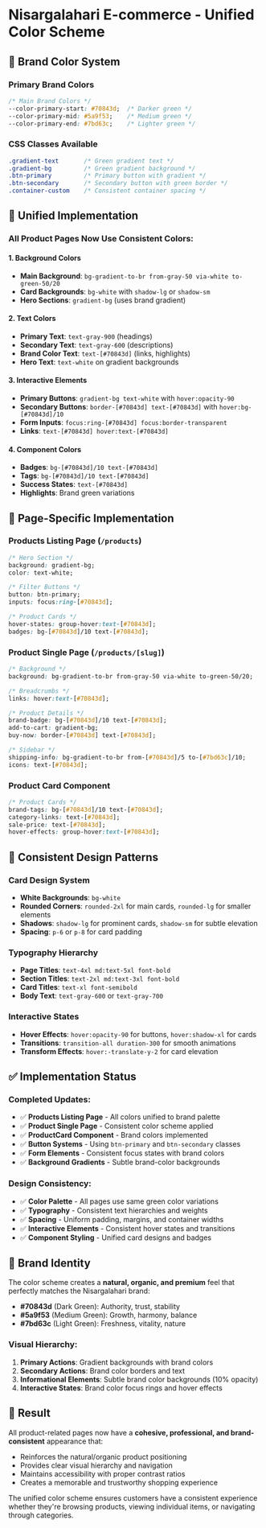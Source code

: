 # Nisargalahari E-commerce - Unified Color Scheme

## 🎨 Brand Color System

### **Primary Brand Colors**
```css
/* Main Brand Colors */
--color-primary-start: #70843d;  /* Darker green */
--color-primary-mid: #5a9f53;    /* Medium green */
--color-primary-end: #7bd63c;    /* Lighter green */
```

### **CSS Classes Available**
```css
.gradient-text       /* Green gradient text */
.gradient-bg         /* Green gradient background */
.btn-primary         /* Primary button with gradient */
.btn-secondary       /* Secondary button with green border */
.container-custom    /* Consistent container spacing */
```

## 🌟 Unified Implementation

### **All Product Pages Now Use Consistent Colors:**

#### **1. Background Colors**
- **Main Background**: `bg-gradient-to-br from-gray-50 via-white to-green-50/20`
- **Card Backgrounds**: `bg-white` with `shadow-lg` or `shadow-sm`
- **Hero Sections**: `gradient-bg` (uses brand gradient)

#### **2. Text Colors**
- **Primary Text**: `text-gray-900` (headings)
- **Secondary Text**: `text-gray-600` (descriptions)
- **Brand Color Text**: `text-[#70843d]` (links, highlights)
- **Hero Text**: `text-white` on gradient backgrounds

#### **3. Interactive Elements**
- **Primary Buttons**: `gradient-bg text-white` with `hover:opacity-90`
- **Secondary Buttons**: `border-[#70843d] text-[#70843d]` with `hover:bg-[#70843d]/10`
- **Form Inputs**: `focus:ring-[#70843d] focus:border-transparent`
- **Links**: `text-[#70843d] hover:text-[#70843d]`

#### **4. Component Colors**
- **Badges**: `bg-[#70843d]/10 text-[#70843d]`
- **Tags**: `bg-[#70843d]/10 text-[#70843d]`
- **Success States**: `text-[#70843d]`
- **Highlights**: Brand green variations

## 📱 Page-Specific Implementation

### **Products Listing Page (`/products`)**
```css
/* Hero Section */
background: gradient-bg;
color: text-white;

/* Filter Buttons */
button: btn-primary;
inputs: focus:ring-[#70843d];

/* Product Cards */
hover-states: group-hover:text-[#70843d];
badges: bg-[#70843d]/10 text-[#70843d];
```

### **Product Single Page (`/products/[slug]`)**
```css
/* Background */
background: bg-gradient-to-br from-gray-50 via-white to-green-50/20;

/* Breadcrumbs */
links: hover:text-[#70843d];

/* Product Details */
brand-badge: bg-[#70843d]/10 text-[#70843d];
add-to-cart: gradient-bg;
buy-now: border-[#70843d] text-[#70843d];

/* Sidebar */
shipping-info: bg-gradient-to-br from-[#70843d]/5 to-[#7bd63c]/10;
icons: text-[#70843d];
```

### **Product Card Component**
```css
/* Product Cards */
brand-tags: bg-[#70843d]/10 text-[#70843d];
category-links: text-[#70843d];
sale-price: text-[#70843d];
hover-effects: group-hover:text-[#70843d];
```

## 🔧 Consistent Design Patterns

### **Card Design System**
- **White Backgrounds**: `bg-white`
- **Rounded Corners**: `rounded-2xl` for main cards, `rounded-lg` for smaller elements
- **Shadows**: `shadow-lg` for prominent cards, `shadow-sm` for subtle elevation
- **Spacing**: `p-6` or `p-8` for card padding

### **Typography Hierarchy**
- **Page Titles**: `text-4xl md:text-5xl font-bold`
- **Section Titles**: `text-2xl md:text-3xl font-bold`
- **Card Titles**: `text-xl font-semibold`
- **Body Text**: `text-gray-600` or `text-gray-700`

### **Interactive States**
- **Hover Effects**: `hover:opacity-90` for buttons, `hover:shadow-xl` for cards
- **Transitions**: `transition-all duration-300` for smooth animations
- **Transform Effects**: `hover:-translate-y-2` for card elevation

## ✅ Implementation Status

### **Completed Updates:**
- ✅ **Products Listing Page** - All colors unified to brand palette
- ✅ **Product Single Page** - Consistent color scheme applied
- ✅ **ProductCard Component** - Brand colors implemented
- ✅ **Button Systems** - Using `btn-primary` and `btn-secondary` classes
- ✅ **Form Elements** - Consistent focus states with brand colors
- ✅ **Background Gradients** - Subtle brand-color backgrounds

### **Design Consistency:**
- ✅ **Color Palette** - All pages use same green color variations
- ✅ **Typography** - Consistent text hierarchies and weights
- ✅ **Spacing** - Uniform padding, margins, and container widths
- ✅ **Interactive Elements** - Consistent hover states and transitions
- ✅ **Component Styling** - Unified card designs and badges

## 🎯 Brand Identity

The color scheme creates a **natural, organic, and premium** feel that perfectly matches the Nisargalahari brand:

- **#70843d** (Dark Green): Authority, trust, stability
- **#5a9f53** (Medium Green): Growth, harmony, balance  
- **#7bd63c** (Light Green): Freshness, vitality, nature

### **Visual Hierarchy:**
1. **Primary Actions**: Gradient backgrounds with brand colors
2. **Secondary Actions**: Brand color borders and text
3. **Informational Elements**: Subtle brand color backgrounds (10% opacity)
4. **Interactive States**: Brand color focus rings and hover effects

## 🚀 Result

All product-related pages now have a **cohesive, professional, and brand-consistent** appearance that:
- Reinforces the natural/organic product positioning
- Provides clear visual hierarchy and navigation
- Maintains accessibility with proper contrast ratios
- Creates a memorable and trustworthy shopping experience

The unified color scheme ensures customers have a consistent experience whether they're browsing products, viewing individual items, or navigating through categories.
